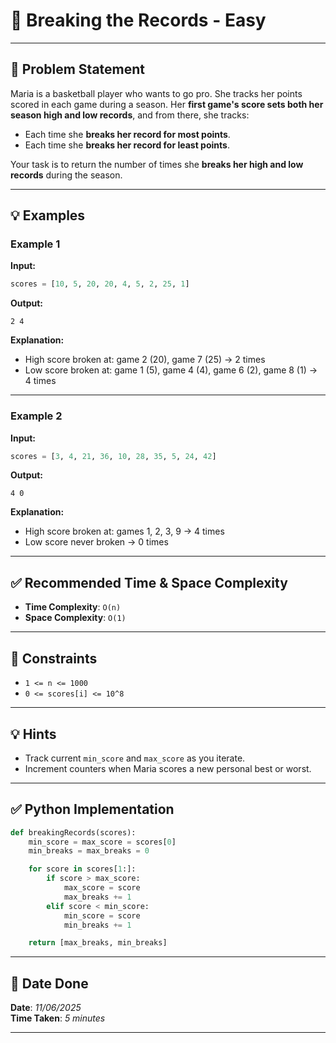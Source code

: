 
# 🧮 Breaking the Records - Easy

---

## 📌 Problem Statement

Maria is a basketball player who wants to go pro. She tracks her points scored in each game during a season. Her **first game's score sets both her season high and low records**, and from there, she tracks:

- Each time she **breaks her record for most points**.
- Each time she **breaks her record for least points**.

Your task is to return the number of times she **breaks her high and low records** during the season.

---

## 💡 Examples

### Example 1

**Input:**
```python
scores = [10, 5, 20, 20, 4, 5, 2, 25, 1]
```

**Output:**
```text
2 4
```

**Explanation:**
- High score broken at: game 2 (20), game 7 (25) → 2 times  
- Low score broken at: game 1 (5), game 4 (4), game 6 (2), game 8 (1) → 4 times

---

### Example 2

**Input:**
```python
scores = [3, 4, 21, 36, 10, 28, 35, 5, 24, 42]
```

**Output:**
```text
4 0
```

**Explanation:**
- High score broken at: games 1, 2, 3, 9 → 4 times  
- Low score never broken → 0 times

---

## ✅ Recommended Time & Space Complexity

- **Time Complexity**: `O(n)`
- **Space Complexity**: `O(1)`

---

## 📎 Constraints

- `1 <= n <= 1000`
- `0 <= scores[i] <= 10^8`

---

## 💡 Hints

- Track current `min_score` and `max_score` as you iterate.
- Increment counters when Maria scores a new personal best or worst.

---

## ✅ Python Implementation

```python
def breakingRecords(scores):
    min_score = max_score = scores[0]
    min_breaks = max_breaks = 0

    for score in scores[1:]:
        if score > max_score:
            max_score = score
            max_breaks += 1
        elif score < min_score:
            min_score = score
            min_breaks += 1

    return [max_breaks, min_breaks]
```

---

## 📅 Date Done

**Date**: *11/06/2025*  
**Time Taken**: *5 minutes*

---